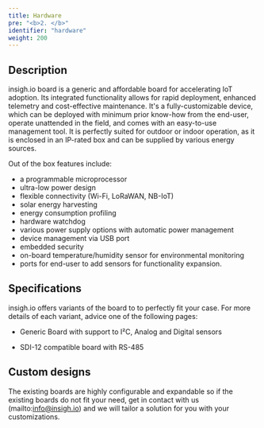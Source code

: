 ```yaml
---
title: Hardware
pre: "<b>2. </b>"
identifier: "hardware"
weight: 200
---
```


## Description

insigh.io board is a generic and affordable board for accelerating IoT adoption. Its integrated functionality allows for rapid deployment, enhanced telemetry and cost-effective maintenance. It's a fully-customizable device, which can be deployed with minimum prior know-how from the end-user, operate unattended in the field, and comes with an easy-to-use management tool. It is perfectly suited for outdoor or indoor operation, as it is enclosed in an IP-rated box and can be supplied by various energy sources.

Out of the box features include:

* a programmable microprocessor
* ultra-low power design
* flexible connectivity (Wi-Fi, LoRaWAN, NB-IoT)
* solar energy harvesting
* energy consumption profiling
* hardware watchdog
* various power supply options with automatic power management
* device management via USB port
* embedded security
* on-board temperature/humidity sensor for environmental monitoring
* ports for end-user to add sensors for functionality expansion.

## Specifications

insigh.io offers variants of the board to to perfectly fit your case. For more details of each variant, advice one of the following pages:

* Generic Board with support to I²C, Analog and Digital sensors

* SDI-12 compatible board with RS-485

## Custom designs

The existing boards are highly configurable and expandable so if the existing boards do not fit your need, get in contact with us (mailto:info@insigh.io) and we will tailor a solution for you with your customizations. 


